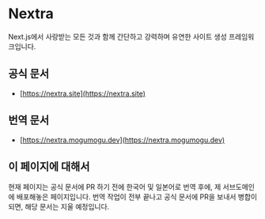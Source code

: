 # Nextra

Next.js에서 사랑받는 모든 것과 함께 간단하고 강력하며 유연한 사이트 생성 프레임워크입니다.

## 공식 문서

- [https://nextra.site](https://nextra.site)

## 번역 문서

- [https://nextra.mogumogu.dev](https://nextra.mogumogu.dev)

## 이 페이지에 대해서

현재 페이지는 공식 문서에 PR 하기 전에 한국어 및 일본어로 번역 후에, 제 서브도메인에 배포해놓은 페이지입니다. 번역 작업이 전부 끝나고 공식 문서에 PR을 보내서 병합이 되면, 해당 문서는 지울 예정입니다.
